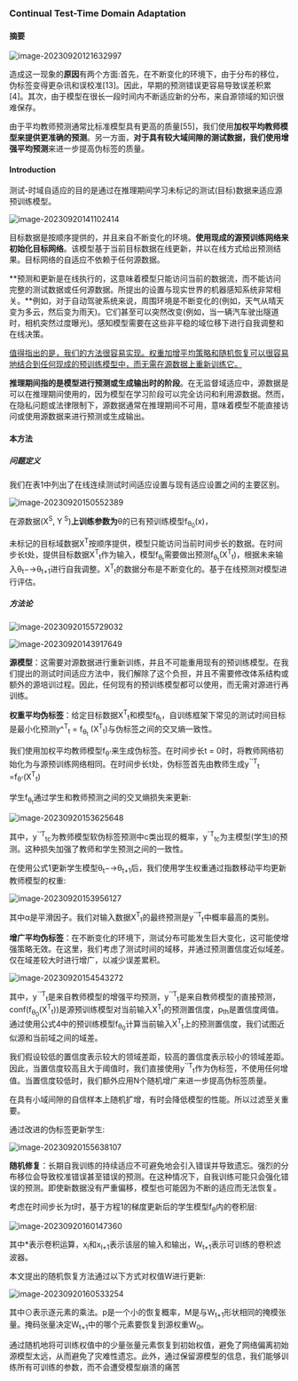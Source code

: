 ### Continual Test-Time Domain Adaptation

#### 摘要

![image-20230920121632997](C:\Users\35106\AppData\Roaming\Typora\typora-user-images\image-20230920121632997.png)

造成这一现象的**原因**有两个方面:首先，在不断变化的环境下，由于分布的移位，伪标签变得更杂讯和误校准[13]。因此，早期的预测错误更容易导致误差积累[4]。其次，由于模型在很长一段时间内不断适应新的分布，来自源领域的知识很难保存。

由于平均教师预测通常比标准模型具有更高的质量[55]，我们使用**加权平均教师模型来提供更准确的预测**。另一方面，**对于具有较大域间隙的测试数据，我们使用增强平均预测**来进一步提高伪标签的质量。

#### Introduction

测试-时域自适应的目的是通过在推理期间学习未标记的测试(目标)数据来适应源预训练模型。

![image-20230920141102414](C:\Users\35106\AppData\Roaming\Typora\typora-user-images\image-20230920141102414.png)

目标数据是按顺序提供的，并且来自不断变化的环境。**使用现成的源预训练网络来初始化目标网络**。该模型基于当前目标数据在线更新，并以在线方式给出预测结果。目标网络的自适应不依赖于任何源数据。

**预测和更新是在线执行的，这意味着模型只能访问当前的数据流，而不能访问完整的测试数据或任何源数据。所提出的设置与现实世界的机器感知系统非常相关。**例如，对于自动驾驶系统来说，周围环境是不断变化的(例如，天气从晴天变为多云，然后变为雨天)。它们甚至可以突然改变(例如，当一辆汽车驶出隧道时，相机突然过度曝光)。感知模型需要在这些非平稳的域位移下进行自我调整和在线决策。

<u>值得指出的是，我们的方法很容易实现。权重加增平均策略和随机恢复可以很容易地结合到任何现成的预训练模型中，而无需在源数据上重新训练它。</u>

**推理期间指的是模型进行预测或生成输出时的阶段**。在无监督域适应中，源数据是可以在推理期间使用的，因为模型在学习阶段可以完全访问和利用源数据。然而，在隐私问题或法律限制下，源数据通常在推理期间不可用，意味着模型不能直接访问或使用源数据来进行预测或生成输出。

#### 本方法

##### 问题定义

我们在表1中列出了在线连续测试时间适应设置与现有适应设置之间的主要区别。 

![image-20230920150552389](C:\Users\35106\AppData\Roaming\Typora\typora-user-images\image-20230920150552389.png)

在源数据(X<SUP>S</sup>, Y<sup> S</sup>)**上训练参数为**θ的已有预训练模型f<sub>θ<sub>0</sub></sub>(x)，

未标记的目标域数据X<sup>T</sup>按顺序提供，模型只能访问当前时间步长的数据。在时间步长t处，提供目标数据X<SUP>T</SUP><sub>t</sub>作为输入，模型f<sub>θ<sub>t</sub></sub>需要做出预测f<sub>θ<sub>t</sub></sub>(X<SUP>T</SUP><sub>t</sub>)，根据未来输入θ<sub>t</sub>−→θ<sub>t+1</sub>进行自我调整。X<SUP>T</SUP><sub>t</sub>的数据分布是不断变化的。基于在线预测对模型进行评估。

##### 方法论

![image-20230920155729032](C:\Users\35106\AppData\Roaming\Typora\typora-user-images\image-20230920155729032.png)

![image-20230920143917649](C:\Users\35106\AppData\Roaming\Typora\typora-user-images\image-20230920143917649.png)

**源模型**：这需要对源数据进行重新训练，并且不可能重用现有的预训练模型。在我们提出的测试时间适应方法中，我们解除了这个负担，并且不需要修改体系结构或额外的源培训过程。因此，任何现有的预训练模型都可以使用，而无需对源进行再训练。

**权重平均伪标签**：给定目标数据X<SUP>T</SUP><sub>t</sub>和模型f<sub>θ<sub>t</sub></sub>，自训练框架下常见的测试时间目标是最小化预测y^<sup>T</sup><sub>t</sub> = f<sub>θ<sub>t</sub></sub> (X<SUP>T</SUP><sub>t</sub>)与伪标签之间的交叉熵一致性。

我们使用加权平均教师模型f<sub>θ'</sub>来生成伪标签。在时间步长t = 0时，将教师网络初始化为与源预训练网络相同。在时间步长t处，伪标签首先由教师生成y<sup>ˆ′</sup><sup>T</sup><sub>t</sub> =f<sub>θ'</sub>(X<SUP>T</SUP><sub>t</sub>)

学生f<sub>θ<sub>t</sub></sub>通过学生和教师预测之间的交叉熵损失来更新:

![image-20230920153625648](C:\Users\35106\AppData\Roaming\Typora\typora-user-images\image-20230920153625648.png)

其中，y<sup>ˆ′</sup><sup>T</sup><sub>tc</sub>为教师模型软伪标签预测中c类出现的概率，y<sup>ˆ</sup><sup>T</sup><sub>tc</sub>为主模型(学生)的预测。这种损失加强了教师和学生预测之间的一致性。

在使用公式1更新学生模型θ<sub>t</sub>−→θ<sub>t+1</sub>后，我们使用学生权重通过指数移动平均更新教师模型的权重:

![image-20230920153956127](C:\Users\35106\AppData\Roaming\Typora\typora-user-images\image-20230920153956127.png)

其中α是平滑因子。我们对输入数据X<SUP>T</SUP><sub>t</sub>的最终预测是y<sup>ˆ′</sup><sup>T</sup><sub>t</sub>中概率最高的类别。

**增广平均伪标签**：在不断变化的环境下，测试分布可能发生巨大变化，这可能使增强策略无效。在这里，我们考虑了测试时间的域移，并通过预测置信度近似域差。仅在域差较大时进行增广，以减少误差累积。

![image-20230920154543272](C:\Users\35106\AppData\Roaming\Typora\typora-user-images\image-20230920154543272.png)

其中，y<sup>˜′T</sup><sub>t</sub>是来自教师模型的增强平均预测，y<sup>ˆ′</sup><sup>T</sup><sub>t</sub>是来自教师模型的直接预测，conf(f<sub>θ<sub>0</sub></sub>(X<SUP>T</SUP><sub>t</sub>))是源预训练模型对当前输入X<SUP>T</SUP><sub>t</sub>的预测置信度，p<sub>th</sub>是置信度阈值。通过使用公式4中的预训练模型f<sub>θ<sub>0</sub></sub>计算当前输入X<SUP>T</SUP><sub>t</sub>上的预测置信度，我们试图近似源和当前域之间的域差。

我们假设较低的置信度表示较大的领域差距，较高的置信度表示较小的领域差距。因此，当置信度较高且大于阈值时，我们直接使用y<sup>ˆ′</sup><sup>T</sup><sub>t</sub>作为伪标签，不使用任何增值。当置信度较低时，我们额外应用N个随机增广来进一步提高伪标签质量。

在具有小域间隙的自信样本上随机扩增，有时会降低模型的性能。所以过滤至关重要。

通过改进的伪标签更新学生:

![image-20230920155638107](C:\Users\35106\AppData\Roaming\Typora\typora-user-images\image-20230920155638107.png)

**随机修复**：长期自我训练的持续适应不可避免地会引入错误并导致遗忘。强烈的分布移位会导致校准错误甚至错误的预测。在这种情况下，自我训练可能只会强化错误的预测。即使新数据没有严重偏移，模型也可能因为不断的适应而无法恢复。

考虑在时间步长为t时，基于方程1的梯度更新后的学生模型f<sub>θ</sub>内的卷积层:

![image-20230920160147360](C:\Users\35106\AppData\Roaming\Typora\typora-user-images\image-20230920160147360.png)

其中*表示卷积运算，x<sub>l</sub>和x<sub>l+1</sub>表示该层的输入和输出，W<sub>t+1</sub>表示可训练的卷积滤波器。

本文提出的随机恢复方法通过以下方式对权值W进行更新:

![image-20230920160533254](C:\Users\35106\AppData\Roaming\Typora\typora-user-images\image-20230920160533254.png)

其中⊙表示逐元素的乘法。p是一个小的恢复概率，M是与W<sub>t+1</sub>形状相同的掩模张量。掩码张量决定W<sub>t+1</sub>中的哪个元素要恢复到源权重W<sub>0</sub>。

通过随机地将可训练权值中的少量张量元素恢复到初始权值，避免了网络偏离初始源模型太远，从而避免了灾难性遗忘。此外，通过保留源模型的信息，我们能够训练所有可训练的参数，而不会遭受模型崩溃的痛苦
